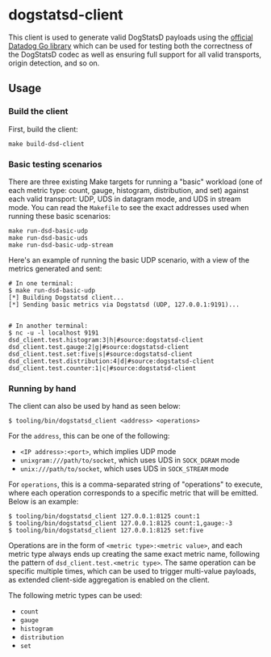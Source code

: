 # dogstatsd-client

This client is used to generate valid DogStatsD payloads using the [official Datadog Go library][dsdgo] which can be
used for testing both the correctness of the DogStatsD codec as well as ensuring full support for all valid
transports, origin detection, and so on.

## Usage

### Build the client

First, build the client:

```shell
make build-dsd-client
```

### Basic testing scenarios

There are three existing Make targets for running a "basic" workload (one of each metric type: count, gauge, histogram,
distribution, and set) against each valid transport: UDP, UDS in datagram mode, and UDS in stream mode. You can read the
`Makefile` to see the exact addresses used when running these basic scenarios:

```shell
make run-dsd-basic-udp
make run-dsd-basic-uds
make run-dsd-basic-udp-stream
```

Here's an example of running the basic UDP scenario, with a view of the metrics generated and sent:

```shell
# In one terminal:
$ make run-dsd-basic-udp
[*] Building Dogstatsd client...
[*] Sending basic metrics via Dogstatsd (UDP, 127.0.0.1:9191)...


# In another terminal:
$ nc -u -l localhost 9191
dsd_client.test.histogram:3|h|#source:dogstatsd-client
dsd_client.test.gauge:2|g|#source:dogstatsd-client
dsd_client.test.set:five|s|#source:dogstatsd-client
dsd_client.test.distribution:4|d|#source:dogstatsd-client
dsd_client.test.counter:1|c|#source:dogstatsd-client
```

### Running by hand

The client can also be used by hand as seen below:

```shell
$ tooling/bin/dogstatsd_client <address> <operations>
```

For the `address`, this can be one of the following:

- `<IP address>:<port>`, which implies UDP mode
- `unixgram:///path/to/socket`, which uses UDS in `SOCK_DGRAM` mode
- `unix:///path/to/socket`, which uses UDS in `SOCK_STREAM` mode

For `operations`, this is a comma-separated string of "operations" to execute, where each operation corresponds to a
specific metric that will be emitted. Below is an example:

```shell
$ tooling/bin/dogstatsd_client 127.0.0.1:8125 count:1
$ tooling/bin/dogstatsd_client 127.0.0.1:8125 count:1,gauge:-3
$ tooling/bin/dogstatsd_client 127.0.0.1:8125 set:five
```

Operations are in the form of `<metric type>:<metric value>`, and each metric type always ends up creating the same
exact metric name, following the pattern of `dsd_client.test.<metric type>`. The same operation can be specific multiple
times, which can be used to trigger multi-value payloads, as extended client-side aggregation is enabled on the client.

The following metric types can be used:

- `count`
- `gauge`
- `histogram`
- `distribution`
- `set`

[dsdgo]: https://pkg.go.dev/github.com/DataDog/datadog-go/v5/statsd